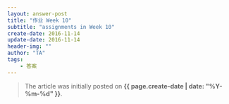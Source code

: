 ```yaml
---
layout: answer-post
title: "作业 Week 10"
subtitle: "assignments in Week 10"
create-date: 2016-11-14
update-date: 2016-11-14
header-img: ""
author: "TA"
tags:
    - 答案
---
```


> The article was initially posted on **{{ page.create-date | date: "%Y-%m-%d" }}**.
